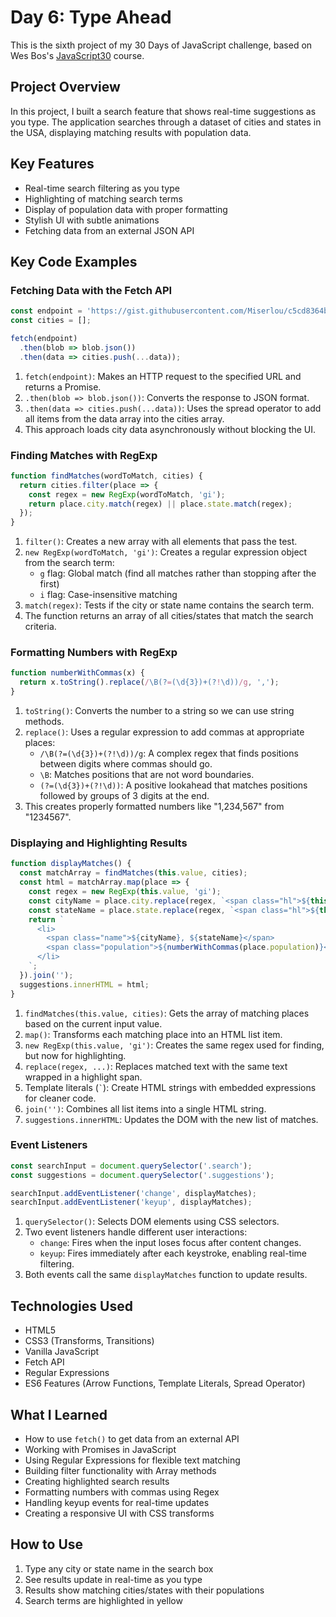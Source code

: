 # Day 6: Type Ahead

This is the sixth project of my 30 Days of JavaScript challenge, based on Wes Bos's [JavaScript30](https://javascript30.com/) course.

## Project Overview

In this project, I built a search feature that shows real-time suggestions as you type. The application searches through a dataset of cities and states in the USA, displaying matching results with population data.

## Key Features

- Real-time search filtering as you type
- Highlighting of matching search terms
- Display of population data with proper formatting
- Stylish UI with subtle animations
- Fetching data from an external JSON API

## Key Code Examples

### Fetching Data with the Fetch API
```javascript
const endpoint = 'https://gist.githubusercontent.com/Miserlou/c5cd8364bf9b2420bb29/raw/2bf258763cdddd704f8ffd3ea9a3e81d25e2c6f6/cities.json';
const cities = [];

fetch(endpoint)
  .then(blob => blob.json())
  .then(data => cities.push(...data));
```

1. `fetch(endpoint)`: Makes an HTTP request to the specified URL and returns a Promise.
2. `.then(blob => blob.json())`: Converts the response to JSON format.
3. `.then(data => cities.push(...data))`: Uses the spread operator to add all items from the data array into the cities array.
4. This approach loads city data asynchronously without blocking the UI.

### Finding Matches with RegExp
```javascript
function findMatches(wordToMatch, cities) {
  return cities.filter(place => {
    const regex = new RegExp(wordToMatch, 'gi');
    return place.city.match(regex) || place.state.match(regex);
  });
}
```

1. `filter()`: Creates a new array with all elements that pass the test.
2. `new RegExp(wordToMatch, 'gi')`: Creates a regular expression object from the search term:
   - `g` flag: Global match (find all matches rather than stopping after the first)
   - `i` flag: Case-insensitive matching
3. `match(regex)`: Tests if the city or state name contains the search term.
4. The function returns an array of all cities/states that match the search criteria.

### Formatting Numbers with RegExp
```javascript
function numberWithCommas(x) {
  return x.toString().replace(/\B(?=(\d{3})+(?!\d))/g, ',');
}
```

1. `toString()`: Converts the number to a string so we can use string methods.
2. `replace()`: Uses a regular expression to add commas at appropriate places:
   - `/\B(?=(\d{3})+(?!\d))/g`: A complex regex that finds positions between digits where commas should go.
   - `\B`: Matches positions that are not word boundaries.
   - `(?=(\d{3})+(?!\d))`: A positive lookahead that matches positions followed by groups of 3 digits at the end.
3. This creates properly formatted numbers like "1,234,567" from "1234567".

### Displaying and Highlighting Results
```javascript
function displayMatches() {
  const matchArray = findMatches(this.value, cities);
  const html = matchArray.map(place => {
    const regex = new RegExp(this.value, 'gi');
    const cityName = place.city.replace(regex, `<span class="hl">${this.value}</span>`);
    const stateName = place.state.replace(regex, `<span class="hl">${this.value}</span>`);
    return `
      <li>
        <span class="name">${cityName}, ${stateName}</span>
        <span class="population">${numberWithCommas(place.population)}</span>
      </li>
    `;
  }).join('');
  suggestions.innerHTML = html;
}
```

1. `findMatches(this.value, cities)`: Gets the array of matching places based on the current input value.
2. `map()`: Transforms each matching place into an HTML list item.
3. `new RegExp(this.value, 'gi')`: Creates the same regex used for finding, but now for highlighting.
4. `replace(regex, ...)`: Replaces matched text with the same text wrapped in a highlight span.
5. Template literals (`` ` ``): Create HTML strings with embedded expressions for cleaner code.
6. `join('')`: Combines all list items into a single HTML string.
7. `suggestions.innerHTML`: Updates the DOM with the new list of matches.

### Event Listeners
```javascript
const searchInput = document.querySelector('.search');
const suggestions = document.querySelector('.suggestions');

searchInput.addEventListener('change', displayMatches);
searchInput.addEventListener('keyup', displayMatches);
```

1. `querySelector()`: Selects DOM elements using CSS selectors.
2. Two event listeners handle different user interactions:
   - `change`: Fires when the input loses focus after content changes.
   - `keyup`: Fires immediately after each keystroke, enabling real-time filtering.
3. Both events call the same `displayMatches` function to update results.

## Technologies Used

- HTML5
- CSS3 (Transforms, Transitions)
- Vanilla JavaScript
- Fetch API
- Regular Expressions
- ES6 Features (Arrow Functions, Template Literals, Spread Operator)

## What I Learned

- How to use `fetch()` to get data from an external API
- Working with Promises in JavaScript
- Using Regular Expressions for flexible text matching
- Building filter functionality with Array methods
- Creating highlighted search results
- Formatting numbers with commas using Regex
- Handling keyup events for real-time updates
- Creating a responsive UI with CSS transforms

## How to Use

1. Type any city or state name in the search box
2. See results update in real-time as you type
3. Results show matching cities/states with their populations
4. Search terms are highlighted in yellow 